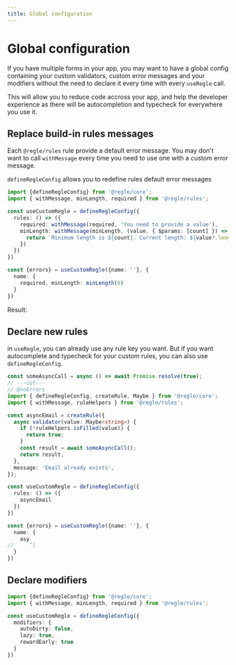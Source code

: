 ```yaml
---
title: Global configuration
---
```


<script setup>
import CustomMessages from '../parts/components/global-config/CustomMessages.vue';
</script>

# Global configuration

If you have multiple forms in your app, you may want to have a global config containing your custom validators, custom error messages and your modifiers without the need to declare it every time with every `useRegle` call.

This will allow you to reduce code accross your app, and help the developer experience as there will be autocompletion and typecheck for everywhere you use it.


## Replace build-in rules messages

Each `@regle/rules` rule provide a default error message. You may don't want to call `withMessage` every time you need to use one with a custom error message.

`defineRegleConfig` allows you to redefine rules default error messages

```ts twoslash
import {defineRegleConfig} from '@regle/core';
import { withMessage, minLength, required } from '@regle/rules';

const useCustomRegle = defineRegleConfig({
  rules: () => ({
    required: withMessage(required, 'You need to provide a value'),
    minLength: withMessage(minLength, (value, { $params: [count] }) => {
      return `Minimum length is ${count}. Current length: ${value?.length}`;
    })
  })
})

const {errors} = useCustomRegle({name: ''}, {
  name: {
    required, minLength: minLength(6)
  }
})
```

Result: 

<CustomMessages/>


## Declare new rules

in `useRegle`, you can already use any rule key you want. But if you want autocomplete and typecheck for your custom rules, you can also use `defineRegleConfig`.

```ts twoslash
const someAsyncCall = async () => await Promise.resolve(true);
// ---cut---
// @noErrors
import { defineRegleConfig, createRule, Maybe } from '@regle/core';
import { withMessage, ruleHelpers } from '@regle/rules';

const asyncEmail = createRule({
  async validator(value: Maybe<string>) {
    if (!ruleHelpers.isFilled(value)) {
      return true;
    }
    const result = await someAsyncCall();
    return result;
  },
  message: 'Email already exists',
});

const useCustomRegle = defineRegleConfig({
  rules: () => ({
    asyncEmail
  })
})

const {errors} = useCustomRegle({name: ''}, {
  name: {
    asy
//     ^|
  }
})
```


## Declare modifiers

```ts twoslash
import {defineRegleConfig} from '@regle/core';
import { withMessage, minLength, required } from '@regle/rules';

const useCustomRegle = defineRegleConfig({
  modifiers: {
    autoDirty: false,
    lazy: true,
    rewardEarly: true
  }
})
```